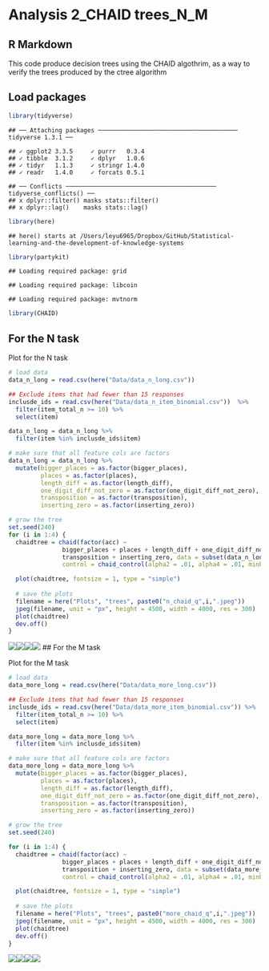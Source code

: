 Analysis 2\_CHAID trees\_N\_M
================

## R Markdown

This code produce decision trees using the CHAID algothrim, as a way to
verify the trees produced by the ctree algorithm

## Load packages

``` r
library(tidyverse)
```

    ## ── Attaching packages ─────────────────────────────────────── tidyverse 1.3.1 ──

    ## ✓ ggplot2 3.3.5     ✓ purrr   0.3.4
    ## ✓ tibble  3.1.2     ✓ dplyr   1.0.6
    ## ✓ tidyr   1.1.3     ✓ stringr 1.4.0
    ## ✓ readr   1.4.0     ✓ forcats 0.5.1

    ## ── Conflicts ────────────────────────────────────────── tidyverse_conflicts() ──
    ## x dplyr::filter() masks stats::filter()
    ## x dplyr::lag()    masks stats::lag()

``` r
library(here)
```

    ## here() starts at /Users/leyu6965/Dropbox/GitHub/Statistical-learning-and-the-development-of-knowledge-systems

``` r
library(partykit)
```

    ## Loading required package: grid

    ## Loading required package: libcoin

    ## Loading required package: mvtnorm

``` r
library(CHAID)
```

## For the N task

Plot for the N task

``` r
# load data
data_n_long = read.csv(here("Data/data_n_long.csv"))

## Exclude items that had fewer than 15 responses
inclusde_ids = read.csv(here("Data/data_n_item_binomial.csv"))  %>%
  filter(item_total_n >= 10) %>%
  select(item)

data_n_long = data_n_long %>%
  filter(item %in% inclusde_ids$item)

# make sure that all feature cols are factors
data_n_long = data_n_long %>%
  mutate(bigger_places = as.factor(bigger_places),
         places = as.factor(places),
         length_diff = as.factor(length_diff),
         one_digit_diff_not_zero = as.factor(one_digit_diff_not_zero),
         transposition = as.factor(transposition),
         inserting_zero = as.factor(inserting_zero))

# grow the tree
set.seed(240)
for (i in 1:4) {
  chaidtree = chaid(factor(acc) ~ 
               bigger_places + places + length_diff + one_digit_diff_not_zero +
               transposition + inserting_zero, data = subset(data_n_long, quartile == i),
               control = chaid_control(alpha2 = .01, alpha4 = .01, minbucket = 50))

  plot(chaidtree, fontsize = 1, type = "simple")
  
  # save the plots
  filename = here("Plots", "trees", paste0("n_chaid_q",i,".jpeg"))
  jpeg(filename, unit = "px", height = 4500, width = 4000, res = 300)
  plot(chaidtree)
  dev.off()
}
```

![](Analysis-2_CHAID-trees_N_M_files/figure-gfm/unnamed-chunk-1-1.png)<!-- -->![](Analysis-2_CHAID-trees_N_M_files/figure-gfm/unnamed-chunk-1-2.png)<!-- -->![](Analysis-2_CHAID-trees_N_M_files/figure-gfm/unnamed-chunk-1-3.png)<!-- -->![](Analysis-2_CHAID-trees_N_M_files/figure-gfm/unnamed-chunk-1-4.png)<!-- -->
\#\# For the M task

Plot for the M task

``` r
# load data
data_more_long = read.csv(here("Data/data_more_long.csv"))

## Exclude items that had fewer than 15 responses
inclusde_ids = read.csv(here("Data/data_more_item_binomial.csv")) %>%
  filter(item_total_n >= 10) %>%
  select(item)

data_more_long = data_more_long %>%
  filter(item %in% inclusde_ids$item)

# make sure that all feature cols are factors
data_more_long = data_more_long %>%
  mutate(bigger_places = as.factor(bigger_places),
         places = as.factor(places),
         length_diff = as.factor(length_diff),
         one_digit_diff_not_zero = as.factor(one_digit_diff_not_zero),
         transposition = as.factor(transposition),
         inserting_zero = as.factor(inserting_zero))

# grow the tree
set.seed(240)

for (i in 1:4) {
  chaidtree = chaid(factor(acc) ~ 
               bigger_places + places + length_diff + one_digit_diff_not_zero +
               transposition + inserting_zero, data = subset(data_more_long, quartile == i),
               control = chaid_control(alpha2 = .01, alpha4 = .01, minbucket = 30))

  plot(chaidtree, fontsize = 1, type = "simple")
  
  # save the plots
  filename = here("Plots", "trees", paste0("more_chaid_q",i,".jpeg"))
  jpeg(filename, unit = "px", height = 4500, width = 4000, res = 300)
  plot(chaidtree)
  dev.off()
}
```

![](Analysis-2_CHAID-trees_N_M_files/figure-gfm/unnamed-chunk-2-1.png)<!-- -->![](Analysis-2_CHAID-trees_N_M_files/figure-gfm/unnamed-chunk-2-2.png)<!-- -->![](Analysis-2_CHAID-trees_N_M_files/figure-gfm/unnamed-chunk-2-3.png)<!-- -->![](Analysis-2_CHAID-trees_N_M_files/figure-gfm/unnamed-chunk-2-4.png)<!-- -->
